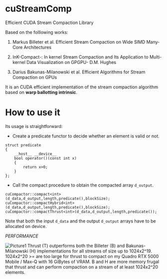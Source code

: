 # cuStreamComp
Efficient CUDA Stream Compaction Library

Based on the folllowing works:

1. Markus Billeter et al. Efficient Stream Compaction on Wide SIMD Many-Core Architectures

2. InK-Compact-: In kernel Stream Compaction and Its Application to Multi-kernel Data Visualization on GPGPU- D.M. Hughes

3. Darius Bakunas-Milanowski et al. Efficient Algorithms for Stream Compaction on GPUs

It is an CUDA efficient implementation of the stream compaction algorithm based on **warp ballotting intrinsic**.

# How to use it
Its usage is straightforward:

 - Create a predicate functor to decide whether an element is valid or not.
```
struct predicate
{
	__host__ __device__
	bool operator()(const int x)
	{
		return x>0;
	}
};
```

- Call the compact procedure to obtain the compacted array `d_output`.

```
cuCompactor::compact<int>(d_data,d_output,length,predicate(),blockSize);
cuCompactor::compactHybrid<int>(d_data,d_output,length,predicate(),blockSize);
cuCompactor::compactThrust<int>(d_data,d_output,length,predicate());

```

Note that both the input `d_data` and the output  `d_output` arrays have to be allocated on device.


*PERFORMANCE*

![Picture1](https://github.com/GregorySchwing/cuStreamComp/assets/39970712/11365c93-df01-474e-bd71-e95c27bb91be)
Thrust (T) outperforms both the Billeter (B) and Bakunas-Milanowski (H) implementations for all streams of size up to 1024x2^19.
1024x2^20 >= are too large for thrust to compact on my Quadro RTX 5000 Mobile / Max-Q with 16 GiBytes of VRAM.
B and H are more memory frugal that thrust and can perform compaction on a stream of at least 1024x2^20 elements.
